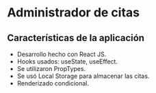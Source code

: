 # Administrador de citas

## Características de la aplicación

- Desarrollo hecho con React JS.
- Hooks usados: useState, useEffect.
- Se utilizaron PropTypes.
- Se usó Local Storage para almacenar las citas.
- Renderizado condicional.

